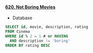#### [620. Not Boring Movies](https://leetcode.com/problems/not-boring-movies/)

* Database

```sql
SELECT id, movie, description, rating
FROM Cinema
WHERE id % 2 = 1 # or HAVING
  AND description != 'boring'
ORDER BY rating DESC
```
<br/>